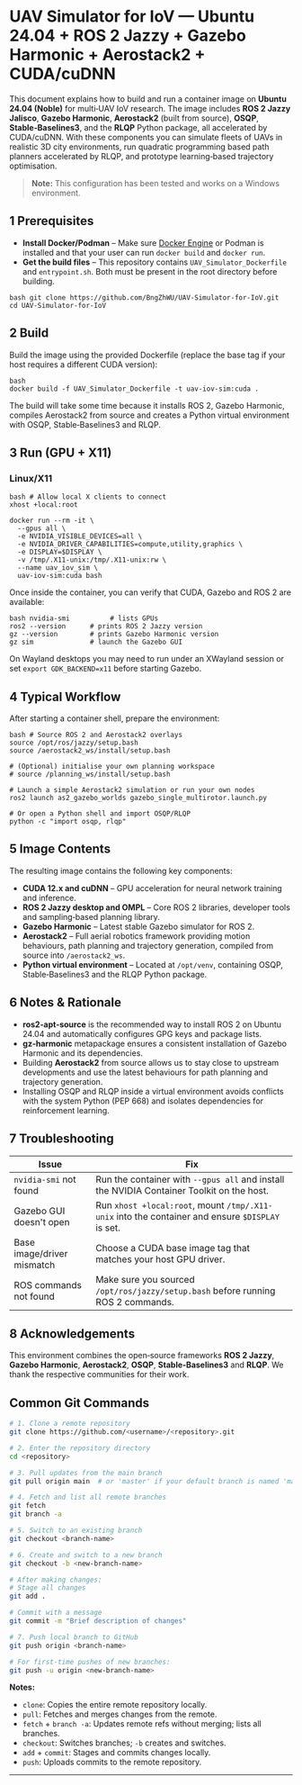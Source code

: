 # UAV Simulator for IoV — Ubuntu 24.04 + ROS 2 Jazzy + Gazebo Harmonic + Aerostack2 + CUDA/cuDNN

This document explains how to build and run a container image on **Ubuntu 24.04 (Noble)** for multi‑UAV IoV research.  The image includes **ROS 2 Jazzy Jalisco**, **Gazebo Harmonic**, **Aerostack2** (built from source), **OSQP**, **Stable‑Baselines3**, and the **RLQP** Python package, all accelerated by CUDA/cuDNN.  With these components you can simulate fleets of UAVs in realistic 3D city environments, run quadratic programming based path planners accelerated by RLQP, and prototype learning‑based trajectory optimisation.

> **Note:** This configuration has been tested and works on a Windows environment.

## 1 Prerequisites

- **Install Docker/Podman** – Make sure [Docker Engine](https://docs.docker.com/engine/install/) or Podman is installed and that your user can run `docker build` and `docker run`.
- **Get the build files** – This repository contains `UAV_Simulator_Dockerfile` and `entrypoint.sh`. Both must be present in the root directory before building.

```
bash git clone https://github.com/BngZhWU/UAV-Simulator-for-IoV.git
cd UAV-Simulator-for-IoV
```

## 2 Build

Build the image using the provided Dockerfile (replace the base tag if your host requires a different CUDA version):

```
bash
docker build -f UAV_Simulator_Dockerfile -t uav-iov-sim:cuda .
```

The build will take some time because it installs ROS 2, Gazebo Harmonic, compiles Aerostack2 from source and creates a Python virtual environment with OSQP, Stable‑Baselines3 and RLQP.

## 3 Run (GPU + X11)

### Linux/X11

```
bash # Allow local X clients to connect
xhost +local:root

docker run --rm -it \
  --gpus all \
  -e NVIDIA_VISIBLE_DEVICES=all \
  -e NVIDIA_DRIVER_CAPABILITIES=compute,utility,graphics \
  -e DISPLAY=$DISPLAY \
  -v /tmp/.X11-unix:/tmp/.X11-unix:rw \
  --name uav_iov_sim \
  uav-iov-sim:cuda bash
```

Once inside the container, you can verify that CUDA, Gazebo and ROS 2 are available:

```
bash nvidia-smi          # lists GPUs
ros2 --version      # prints ROS 2 Jazzy version
gz --version        # prints Gazebo Harmonic version
gz sim              # launch the Gazebo GUI
```

On Wayland desktops you may need to run under an XWayland session or set `export GDK_BACKEND=x11` before starting Gazebo.

## 4 Typical Workflow

After starting a container shell, prepare the environment:

```
bash # Source ROS 2 and Aerostack2 overlays
source /opt/ros/jazzy/setup.bash
source /aerostack2_ws/install/setup.bash

# (Optional) initialise your own planning workspace
# source /planning_ws/install/setup.bash

# Launch a simple Aerostack2 simulation or run your own nodes
ros2 launch as2_gazebo_worlds gazebo_single_multirotor.launch.py

# Or open a Python shell and import OSQP/RLQP
python -c "import osqp, rlqp"
```

## 5 Image Contents

The resulting image contains the following key components:

- **CUDA 12.x and cuDNN** – GPU acceleration for neural network training and inference.
- **ROS 2 Jazzy desktop and OMPL** – Core ROS 2 libraries, developer tools and sampling‑based planning library.
- **Gazebo Harmonic** – Latest stable Gazebo simulator for ROS 2.
- **Aerostack2** – Full aerial robotics framework providing motion behaviours, path planning and trajectory generation, compiled from source into `/aerostack2_ws`.
- **Python virtual environment** – Located at `/opt/venv`, containing OSQP, Stable‑Baselines3 and the RLQP Python package.

## 6 Notes & Rationale

- **ros2‑apt‑source** is the recommended way to install ROS 2 on Ubuntu 24.04 and automatically configures GPG keys and package lists.
- **gz‑harmonic** metapackage ensures a consistent installation of Gazebo Harmonic and its dependencies.
- Building **Aerostack2** from source allows us to stay close to upstream developments and use the latest behaviours for path planning and trajectory generation.
- Installing OSQP and RLQP inside a virtual environment avoids conflicts with the system Python (PEP 668) and isolates dependencies for reinforcement learning.

## 7 Troubleshooting

| Issue                      | Fix                                                          |
| -------------------------- | ------------------------------------------------------------ |
| `nvidia-smi` not found     | Run the container with `--gpus all` and install the NVIDIA Container Toolkit on the host. |
| Gazebo GUI doesn't open    | Run `xhost +local:root`, mount `/tmp/.X11-unix` into the container and ensure `$DISPLAY` is set. |
| Base image/driver mismatch | Choose a CUDA base image tag that matches your host GPU driver. |
| ROS commands not found     | Make sure you sourced `/opt/ros/jazzy/setup.bash` before running ROS 2 commands. |



## 8 Acknowledgements

This environment combines the open‑source frameworks **ROS 2 Jazzy**, **Gazebo Harmonic**, **Aerostack2**, **OSQP**, **Stable‑Baselines3** and **RLQP**.  We thank the respective communities for their work.

## Common Git Commands

```bash
# 1. Clone a remote repository
git clone https://github.com/<username>/<repository>.git

# 2. Enter the repository directory
cd <repository>

# 3. Pull updates from the main branch
git pull origin main  # or 'master' if your default branch is named 'master'

# 4. Fetch and list all remote branches
git fetch
git branch -a

# 5. Switch to an existing branch
git checkout <branch-name>

# 6. Create and switch to a new branch
git checkout -b <new-branch-name>

# After making changes:
# Stage all changes
git add .

# Commit with a message
git commit -m "Brief description of changes"

# 7. Push local branch to GitHub
git push origin <branch-name>

# For first-time pushes of new branches:
git push -u origin <new-branch-name>
```

**Notes:**

* `clone`: Copies the entire remote repository locally.
* `pull`: Fetches and merges changes from the remote.
* `fetch` + `branch -a`: Updates remote refs without merging; lists all branches.
* `checkout`: Switches branches; `-b` creates and switches.
* `add` + `commit`: Stages and commits changes locally.
* `push`: Uploads commits to the remote repository.

---

[^1]: [OSQP Official Website](https://osqp.org/)

[^2]: [Stable Baselines3 Documentation](https://stable-baselines3.readthedocs.io/en/master/)

[^3]: [RLQP README](https://raw.githubusercontent.com/BerkeleyAutomation/rlqp/master/README.md)

[^4]: [Fast-Planner README](https://raw.githubusercontent.com/HKUST-Aerial-Robotics/Fast-Planner/master/README.md)

[^5]: Instructions for RLQP strategy training scripts
